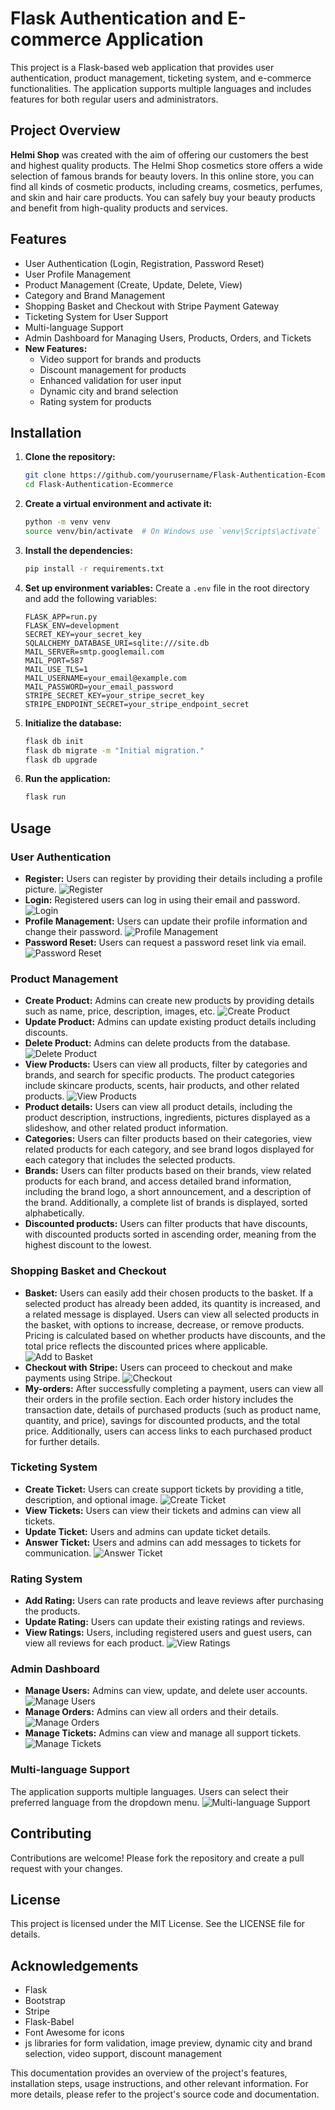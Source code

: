 # Flask Authentication and E-commerce Application

This project is a Flask-based web application that provides user authentication, product management, ticketing system, and e-commerce functionalities. The application supports multiple languages and includes features for both regular users and administrators.

## Project Overview

**Helmi Shop** was created with the aim of offering our customers the best and highest quality products. The Helmi Shop cosmetics store offers a wide selection of famous brands for beauty lovers. In this online store, you can find all kinds of cosmetic products, including creams, cosmetics, perfumes, and skin and hair care products. You can safely buy your beauty products and benefit from high-quality products and services.

## Features

- User Authentication (Login, Registration, Password Reset)
- User Profile Management
- Product Management (Create, Update, Delete, View)
- Category and Brand Management
- Shopping Basket and Checkout with Stripe Payment Gateway
- Ticketing System for User Support
- Multi-language Support
- Admin Dashboard for Managing Users, Products, Orders, and Tickets
- **New Features:**
  - Video support for brands and products
  - Discount management for products
  - Enhanced validation for user input
  - Dynamic city and brand selection
  - Rating system for products

## Installation

1. **Clone the repository:**
   ```bash
   git clone https://github.com/yourusername/Flask-Authentication-Ecommerce.git
   cd Flask-Authentication-Ecommerce
   ```

2. **Create a virtual environment and activate it:**
   ```bash
   python -m venv venv
   source venv/bin/activate  # On Windows use `venv\Scripts\activate`
   ```

3. **Install the dependencies:**
   ```bash
   pip install -r requirements.txt
   ```

4. **Set up environment variables:** Create a `.env` file in the root directory and add the following variables:
   ```plaintext
   FLASK_APP=run.py
   FLASK_ENV=development
   SECRET_KEY=your_secret_key
   SQLALCHEMY_DATABASE_URI=sqlite:///site.db
   MAIL_SERVER=smtp.googlemail.com
   MAIL_PORT=587
   MAIL_USE_TLS=1
   MAIL_USERNAME=your_email@example.com
   MAIL_PASSWORD=your_email_password
   STRIPE_SECRET_KEY=your_stripe_secret_key
   STRIPE_ENDPOINT_SECRET=your_stripe_endpoint_secret
   ```

5. **Initialize the database:**
   ```bash
   flask db init
   flask db migrate -m "Initial migration."
   flask db upgrade
   ```

6. **Run the application:**
   ```bash
   flask run
   ```
## Usage

### User Authentication
- **Register:** Users can register by providing their details including a profile picture.
  ![Register](app/static/uploads/demo/12-registeration.gif)
- **Login:** Registered users can log in using their email and password.
  ![Login](app/static/uploads/demo/07-payment.gif)
- **Profile Management:** Users can update their profile information and change their password.
  ![Profile Management](app/static/uploads/demo/09-update%20profile.gif)
- **Password Reset:** Users can request a password reset link via email.
  ![Password Reset](app/static/uploads/demo/15-resetpassword.gif)

### Product Management
- **Create Product:** Admins can create new products by providing details such as name, price, description, images, etc.
  ![Create Product](app/static/uploads/demo/16-Admin-products.gif)
- **Update Product:** Admins can update existing product details including discounts.
- **Delete Product:** Admins can delete products from the database.
  ![Delete Product](app/static/uploads/demo/16-Admin-other%20sections.gif)
- **View Products:** Users can view all products, filter by categories and brands, and search for specific products. The product categories include skincare products, scents, hair products, and other related products.
  ![View Products](app/static/uploads/demo/1-intro.gif)
- **Product details:** Users can view all product details, including the product description, instructions, ingredients, pictures displayed as a slideshow, and other related product information.
- **Categories:** Users can filter products based on their categories, view related products for each category, and see brand logos displayed for each category that includes the selected products.
- **Brands:** Users can filter products based on their brands, view related products for each brand, and access detailed brand information, including the brand logo, a short announcement, and a description of the brand. Additionally, a complete list of brands is displayed, sorted alphabetically.
- **Discounted products:** Users can filter products that have discounts, with discounted products sorted in ascending order, meaning from the highest discount to the lowest.

### Shopping Basket and Checkout
- **Basket:** Users can easily add their chosen products to the basket. If a selected product has already been added, its quantity is increased, and a related message is displayed. Users can view all selected products in the basket, with options to increase, decrease, or remove products. Pricing is calculated based on whether products have discounts, and the total price reflects the discounted prices where applicable.
  ![Add to Basket](app/static/uploads/demo/06-basket.gif)
- **Checkout with Stripe:** Users can proceed to checkout and make payments using Stripe.
  ![Checkout](app/static/uploads/demo/07-payment.gif)
- **My-orders:** After successfully completing a payment, users can view all their orders in the profile section. Each order history includes the transaction date, details of purchased products (such as product name, quantity, and price), savings for discounted products, and the total price. Additionally, users can access links to each purchased product for further details.

### Ticketing System
- **Create Ticket:** Users can create support tickets by providing a title, description, and optional image.
  ![Create Ticket](app/static/uploads/demo/11-create%20ticket.gif)
- **View Tickets:** Users can view their tickets and admins can view all tickets.
- **Update Ticket:** Users and admins can update ticket details.
- **Answer Ticket:** Users and admins can add messages to tickets for communication.
  ![Answer Ticket](app/static/uploads/demo/11-live%20msg%20system.gif)

### Rating System
- **Add Rating:** Users can rate products and leave reviews after purchasing the products.
- **Update Rating:** Users can update their existing ratings and reviews.
- **View Ratings:** Users, including registered users and guest users, can view all reviews for each product.
  ![View Ratings](app/static/uploads/demo/view_ratings.gif)

### Admin Dashboard
- **Manage Users:** Admins can view, update, and delete user accounts.
  ![Manage Users](app/static/uploads/demo/16-Admin-all%20users.gif)
- **Manage Orders:** Admins can view all orders and their details.
  ![Manage Orders](app/static/uploads/demo/16-Admin-orders.gif)
- **Manage Tickets:** Admins can view and manage all support tickets.
  ![Manage Tickets](app/static/uploads/demo/16-Admin-tickets.gif)

### Multi-language Support
The application supports multiple languages. Users can select their preferred language from the dropdown menu.
  ![Multi-language Support](app/static/uploads/demo/10-multilangual.gif)

## Contributing

Contributions are welcome! Please fork the repository and create a pull request with your changes.

## License

This project is licensed under the MIT License. See the LICENSE file for details.

## Acknowledgements

- Flask
- Bootstrap
- Stripe
- Flask-Babel
- Font Awesome for icons
- js libraries for form validation, image preview, dynamic city and brand selection, video support, discount management

This documentation provides an overview of the project's features, installation steps, usage instructions, and other relevant information. For more details, please refer to the project's source code and documentation.
